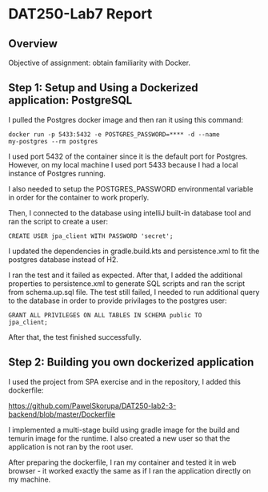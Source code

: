 # DAT250-Lab7 Report

## Overview
Objective of assignment: obtain familiarity with Docker.

## Step 1: Setup and Using a Dockerized application: PostgreSQL
I pulled the Postgres docker image and then ran it using this command:

<code>docker run -p 5433:5432 -e POSTGRES_PASSWORD=**** -d --name my-postgres --rm postgres</code>

I used port 5432 of the container since it is the default port for Postgres. However, on my local machine I used port 5433 because I had a local instance of Postgres running.

I also needed to setup the POSTGRES_PASSWORD environmental variable in order for the container to work properly.

Then, I connected to the database using intelliJ built-in database tool and ran the script to create a user:

<code>CREATE USER jpa_client WITH PASSWORD 'secret';</code>

I updated the dependencies in gradle.build.kts and persistence.xml to fit the postgres database instead of H2.

I ran the test and it failed as expected. After that, I added the additional properties to persistence.xml to generate SQL scripts and ran the script from schema.up.sql file.
The test still failed, I needed to run additional query to the database in order to provide privilages to the postgres user:

<code>GRANT ALL PRIVILEGES ON ALL TABLES IN SCHEMA public TO jpa_client;</code>

After that, the test finished successfully.

## Step 2: Building you own dockerized application
I used the project from SPA exercise and in the repository, I added this dockerfile:

https://github.com/PawelSkorupa/DAT250-lab2-3-backend/blob/master/Dockerfile

I implemented a multi-stage build using gradle image for the build and temurin image for the runtime. I also created a new user so that the application is not ran by the root user.

After preparing the dockerfile, I ran my container and tested it in web browser - it worked exactly the same as if I ran the application directly on my machine.
